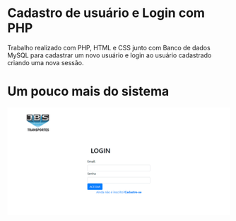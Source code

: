 # Cadastro de usuário e Login com PHP

Trabalho realizado com PHP, HTML e CSS junto com Banco de dados MySQL para cadastrar um novo usuário e login ao usuário cadastrado criando uma nova sessão.

# Um pouco mais do sistema

![](GIFLoginPHP.gif)
